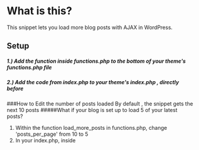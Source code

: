 # What is this?
This snippet lets you load more blog posts with AJAX in WordPress. 

## Setup
##### 1.) Add the function inside functions.php to the bottom of your theme's functions.php file
##### 2.) Add the code from index.php to your theme's index.php , directly before  <?php get_footer(); ?> 

###How to Edit the number of posts loaded
By default , the snippet gets the next 10 posts
#####What if your blog is set up to load 5 of your latest posts?

1. Within the function load_more_posts in functions.php, change 'posts_per_page' from 10 to 5
2. In your index.php, inside <script>  change offset from 10 to 5
